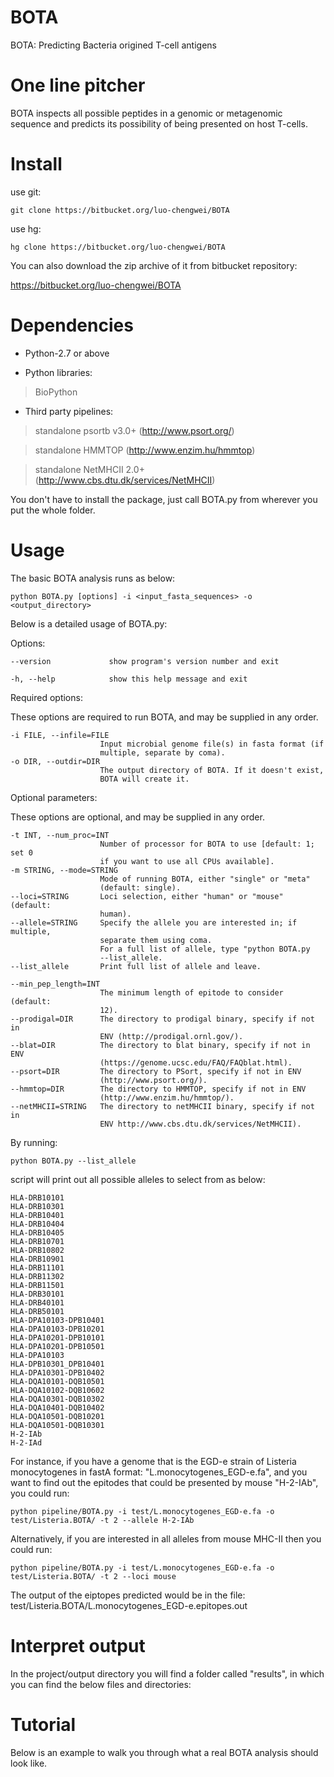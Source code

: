 BOTA
===========

BOTA: Predicting Bacteria origined T-cell antigens

One line pitcher
===========
BOTA inspects all possible peptides in a genomic or metagenomic sequence and predicts its possibility of being presented on host T-cells.

Install
===========
use git:

    git clone https://bitbucket.org/luo-chengwei/BOTA

use hg:

    hg clone https://bitbucket.org/luo-chengwei/BOTA

You can also download the zip archive of it from bitbucket repository: 

https://bitbucket.org/luo-chengwei/BOTA

Dependencies
============

* Python-2.7 or above

+ Python libraries:

>BioPython

+ Third party pipelines: 

>standalone psortb v3.0+ (http://www.psort.org/)

>standalone HMMTOP (http://www.enzim.hu/hmmtop)

>standalone NetMHCII 2.0+ (http://www.cbs.dtu.dk/services/NetMHCII)

You don't have to install the package, just call BOTA.py from wherever you put the whole folder. 

Usage
===========

The basic BOTA analysis runs as below:

    python BOTA.py [options] -i <input_fasta_sequences> -o <output_directory>
    
Below is a detailed usage of BOTA.py:

  Options:

    --version             show program's version number and exit

    -h, --help            show this help message and exit

  
Required options:

  These options are required to run BOTA, and may be supplied in any order.

    -i FILE, --infile=FILE
                        Input microbial genome file(s) in fasta format (if
                        multiple, separate by coma).
    -o DIR, --outdir=DIR
                        The output directory of BOTA. If it doesn't exist,
                        BOTA will create it.

  
Optional parameters:

These options are optional, and may be supplied in any order.

    -t INT, --num_proc=INT
                        Number of processor for BOTA to use [default: 1; set 0
                        if you want to use all CPUs available].
    -m STRING, --mode=STRING
                        Mode of running BOTA, either "single" or "meta"
                        (default: single).
    --loci=STRING       Loci selection, either "human" or "mouse" (default:
                        human).
    --allele=STRING     Specify the allele you are interested in; if multiple,
                        separate them using coma.
                        For a full list of allele, type "python BOTA.py
                        --list_allele.
    --list_allele       Print full list of allele and leave.
    
    --min_pep_length=INT
                        The minimum length of epitode to consider (default:
                        12).
    --prodigal=DIR      The directory to prodigal binary, specify if not in
                        ENV (http://prodigal.ornl.gov/).
    --blat=DIR          The directory to blat binary, specify if not in ENV
                        (https://genome.ucsc.edu/FAQ/FAQblat.html).
    --psort=DIR         The directory to PSort, specify if not in ENV
                        (http://www.psort.org/).
    --hmmtop=DIR        The directory to HMMTOP, specify if not in ENV
                        (http://www.enzim.hu/hmmtop/).
    --netMHCII=STRING   The directory to netMHCII binary, specify if not in
                        ENV http://www.cbs.dtu.dk/services/NetMHCII).
                        
By running:

    python BOTA.py --list_allele
    
script will print out all possible alleles to select from as below:

    HLA-DRB10101
    HLA-DRB10301
    HLA-DRB10401
    HLA-DRB10404
    HLA-DRB10405
    HLA-DRB10701
    HLA-DRB10802
    HLA-DRB10901
    HLA-DRB11101
    HLA-DRB11302
    HLA-DRB11501
    HLA-DRB30101
    HLA-DRB40101
    HLA-DRB50101
    HLA-DPA10103-DPB10401
    HLA-DPA10103-DPB10201
    HLA-DPA10201-DPB10101
    HLA-DPA10201-DPB10501
    HLA-DPA10103
    HLA-DPB10301_DPB10401
    HLA-DPA10301-DPB10402
    HLA-DQA10101-DQB10501
    HLA-DQA10102-DQB10602
    HLA-DQA10301-DQB10302
    HLA-DQA10401-DQB10402
    HLA-DQA10501-DQB10201
    HLA-DQA10501-DQB10301
    H-2-IAb
    H-2-IAd
    
For instance, if you have a genome that is the EGD-e strain of Listeria monocytogenes in fastA format: \"L.monocytogenes\_EGD-e.fa\", and you want to find out the epitodes that could be presented by mouse \"H-2-IAb\", you could run:

    python pipeline/BOTA.py -i test/L.monocytogenes_EGD-e.fa -o test/Listeria.BOTA/ -t 2 --allele H-2-IAb
    
Alternatively, if you are interested in all alleles from mouse MHC-II then you could run:

    python pipeline/BOTA.py -i test/L.monocytogenes_EGD-e.fa -o test/Listeria.BOTA/ -t 2 --loci mouse

The output of the eiptopes predicted would be in the file: test/Listeria.BOTA/L.monocytogenes\_EGD-e.epitopes.out

Interpret output
===========

In the project/output directory you will find a folder called "results", in which you can find the below files and directories:

Tutorial
=====================

Below is an example to walk you through what a real BOTA analysis should look like.

